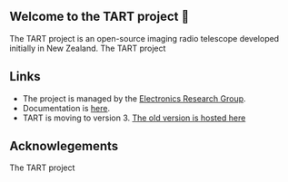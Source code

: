 ## Welcome to the TART project 👋

The TART project is an open-source imaging radio telescope developed initially in New Zealand. The TART project

## Links

* The project is managed by the [Electronics Research Group](https://elec.ac.nz).
* Documentation is [here](https://tart.elec.ac.nz/doc).
* TART is moving to version 3. [The old version is hosted here](https://github.com/tmolteno/TART)

## Acknowlegements

The TART project
<!--

**Here are some ideas to get you started:**

🙋‍♀️ A short introduction - what is your organization all about?
🌈 Contribution guidelines - how can the community get involved?
👩‍💻 Useful resources - where can the community find your docs? Is there anything else the community should know?
🍿 Fun facts - what does your team eat for breakfast?
🧙 Remember, you can do mighty things with the power of [Markdown](https://docs.github.com/github/writing-on-github/getting-started-with-writing-and-formatting-on-github/basic-writing-and-formatting-syntax)
-->

